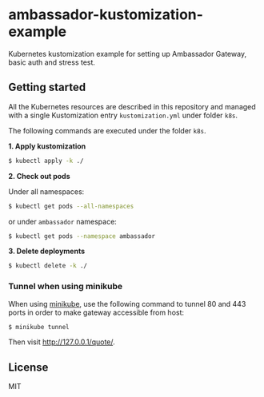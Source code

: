 # ambassador-kustomization-example

Kubernetes kustomization example for setting up Ambassador Gateway, basic auth and stress test.

## Getting started

All the Kubernetes resources are described in this repository and managed with a single Kustomization entry `kustomization.yml` under folder `k8s`.

The following commands are executed under the folder `k8s`.

**1. Apply kustomization**

```bash
$ kubectl apply -k ./
```

**2. Check out pods**

Under all namespaces:

```bash
$ kubectl get pods --all-namespaces
```

or under `ambassador` namespace:

```bash
$ kubectl get pods --namespace ambassador
```

**3. Delete deployments**

```bash
$ kubectl delete -k ./
```

### Tunnel when using minikube

When using [minikube](https://minikube.sigs.k8s.io/docs/start/), use the following command to tunnel 80 and 443 ports in order to make gateway accessible from host:

```bash
$ minikube tunnel
```

Then visit http://127.0.0.1/quote/.

## License

MIT
